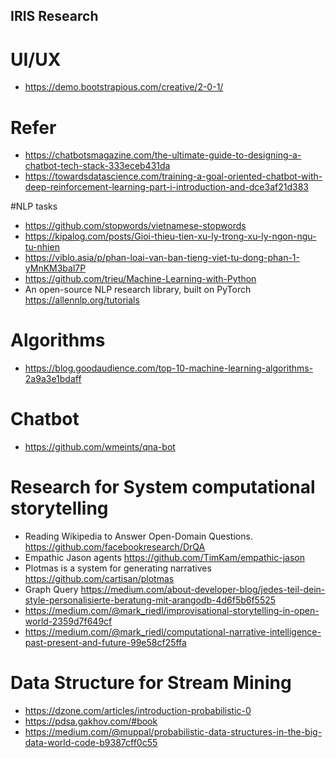 
## IRIS Research 

# UI/UX
* https://demo.bootstrapious.com/creative/2-0-1/

# Refer
* https://chatbotsmagazine.com/the-ultimate-guide-to-designing-a-chatbot-tech-stack-333eceb431da
* https://towardsdatascience.com/training-a-goal-oriented-chatbot-with-deep-reinforcement-learning-part-i-introduction-and-dce3af21d383

#NLP tasks
* https://github.com/stopwords/vietnamese-stopwords
* https://kipalog.com/posts/Gioi-thieu-tien-xu-ly-trong-xu-ly-ngon-ngu-tu-nhien
* https://viblo.asia/p/phan-loai-van-ban-tieng-viet-tu-dong-phan-1-yMnKM3bal7P
* https://github.com/trieu/Machine-Learning-with-Python
* An open-source NLP research library, built on PyTorch https://allennlp.org/tutorials

# Algorithms
* https://blog.goodaudience.com/top-10-machine-learning-algorithms-2a9a3e1bdaff

# Chatbot
* https://github.com/wmeints/qna-bot

# Research for System computational storytelling
* Reading Wikipedia to Answer Open-Domain Questions. https://github.com/facebookresearch/DrQA
* Empathic Jason agents https://github.com/TimKam/empathic-jason
* Plotmas is a system for generating narratives https://github.com/cartisan/plotmas
* Graph Query https://medium.com/about-developer-blog/jedes-teil-dein-style-personalisierte-beratung-mit-arangodb-4d6f5b6f5525
* https://medium.com/@mark_riedl/improvisational-storytelling-in-open-world-2359d7f649cf
* https://medium.com/@mark_riedl/computational-narrative-intelligence-past-present-and-future-99e58cf25ffa

# Data Structure for Stream Mining 
* https://dzone.com/articles/introduction-probabilistic-0
* https://pdsa.gakhov.com/#book
* https://medium.com/@muppal/probabilistic-data-structures-in-the-big-data-world-code-b9387cff0c55